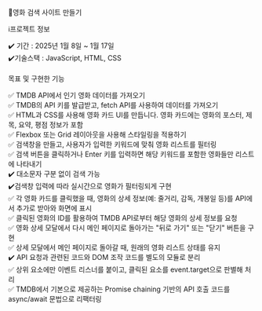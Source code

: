 🎥영화 검색 사이트 만들기

 
ℹ️프로젝트 정보

✔️ 기간 : 2025년 1월 8일 ~ 1월 17일
<br />
✔️기술스택 : JavaScript, HTML, CSS
<br />
<br />
목표 및 구현한 기능

✅ TMDB API에서 인기 영화 데이터를 가져오기
<br />
✅ TMDB의 API 키를 발급받고, fetch API를 사용하여 데이터를 가져오기
<br />
✅ HTML과 CSS를 사용해 영화 카드 UI를 만듭니다. 영화 카드에는 영화의 포스터, 제목, 요약, 평점 정보가 포함
<br />
✅ Flexbox 또는 Grid 레이아웃을 사용해 스타일링을 적용하기
<br />
✅ 검색창을 만들고, 사용자가 입력한 키워드에 맞춰 영화 리스트를 필터링
<br />
✅ 검색 버튼을 클릭하거나 Enter 키를 입력하면 해당 키워드를 포함한 영화들만 리스트에 나타내기
<br />
✔️ 대소문자 구분 없이 검색 가능
<br />
✔️검색창 입력에 따라 실시간으로 영화가 필터링되게 구현
<br />
✅ 각 영화 카드를 클릭했을 때, 영화의 상세 정보(예: 줄거리, 감독, 개봉일 등)를 API에서 추가로 받아와 화면에 표시
<br />
✅ 클릭된 영화의 ID를 활용하여 TMDB API로부터 해당 영화의 상세 정보를 요청
<br />
✅ 영화 상세 모달에서 다시 메인 페이지로 돌아가는 "뒤로 가기" 또는 "닫기" 버튼을 구현
<br />
✅ 상세 모달에서 메인 페이지로 돌아갈 때, 원래의 영화 리스트 상태를 유지
<br />
✔️ API 요청과 관련된 코드와 DOM 조작 코드를 별도의 모듈로 분리
<br />
✅ 상위 요소에만 이벤트 리스너를 붙이고, 클릭된 요소를 event.target으로 판별해 처리
<br />
✅ TMDB에서 기본으로 제공하는 Promise chaining 기반의 API 호출 코드를 async/await 문법으로 리팩터링
